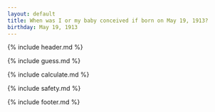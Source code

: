 ```yaml
---
layout: default
title: When was I or my baby conceived if born on May 19, 1913?
birthday: May 19, 1913
---
```


{% include header.md %}

{% include guess.md %}

{% include calculate.md %}

{% include safety.md %}

{% include footer.md %}



